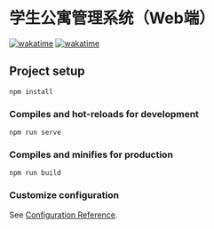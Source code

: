 # 学生公寓管理系统（Web端）
[![wakatime](https://wakatime.com/badge/user/dd052a23-1a65-4e6f-b05e-80bc93d8c93c/project/845f5f69-78bd-45f3-94cc-9eb296625f08.svg)](https://wakatime.com/badge/user/dd052a23-1a65-4e6f-b05e-80bc93d8c93c/project/845f5f69-78bd-45f3-94cc-9eb296625f08) [![wakatime](https://wakatime.com/badge/user/dd052a23-1a65-4e6f-b05e-80bc93d8c93c/project/f86a4af8-e70c-4c7b-94dd-73425e3dd6d2.svg)](https://wakatime.com/badge/user/dd052a23-1a65-4e6f-b05e-80bc93d8c93c/project/f86a4af8-e70c-4c7b-94dd-73425e3dd6d2)

## Project setup
```
npm install
```

### Compiles and hot-reloads for development
```
npm run serve
```

### Compiles and minifies for production
```
npm run build
```

### Customize configuration
See [Configuration Reference](https://cli.vuejs.org/config/).
